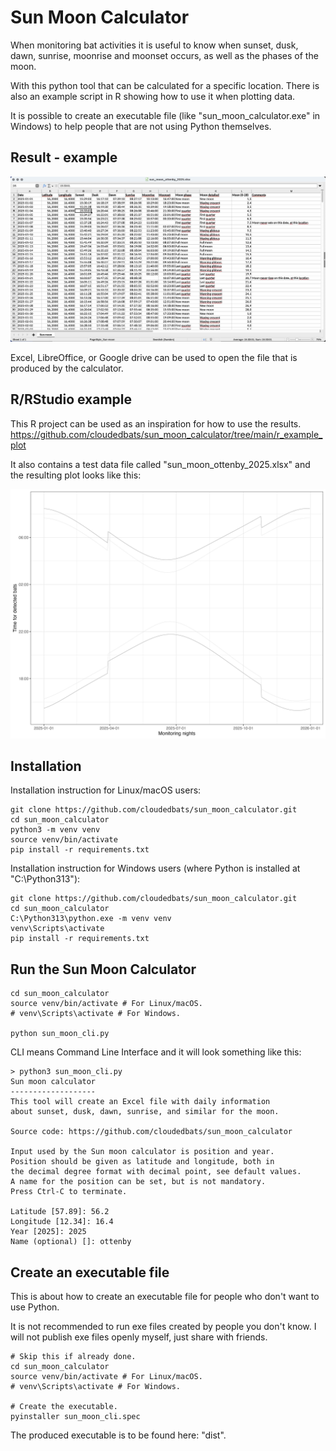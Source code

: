 # Sun Moon Calculator

When monitoring bat activities it is useful to know when
sunset, dusk, dawn, sunrise, moonrise and moonset occurs,
as well as the phases of the moon.

With this python tool that can be calculated for a specific location.
There is also an example script in R showing how to use it when plotting data.

It is possible to create an executable file
(like "sun_moon_calculator.exe" in Windows)
to help people that are not using Python themselves.

## Result - example

![Excel example - Ottenby 2025](images/sun_moon_ottenby_2025.jpg)

Excel, LibreOffice, or Google drive can be used to open the file
that is produced by the calculator.

## R/RStudio example

This R project can be used as an inspiration for how to use the results.
https://github.com/cloudedbats/sun_moon_calculator/tree/main/r_example_plot

It also contains a test data file called "sun_moon_ottenby_2025.xlsx"
and the resulting plot looks like this:

![Plot example - Ottenby 2025](r_example_plot/results/sun_ottenby_2025_plot.png)

## Installation

Installation instruction for Linux/macOS users:

    git clone https://github.com/cloudedbats/sun_moon_calculator.git
    cd sun_moon_calculator
    python3 -m venv venv
    source venv/bin/activate
    pip install -r requirements.txt

Installation instruction for Windows users
(where Python is installed at "C:\Python313\"):

    git clone https://github.com/cloudedbats/sun_moon_calculator.git
    cd sun_moon_calculator
    C:\Python313\python.exe -m venv venv
    venv\Scripts\activate
    pip install -r requirements.txt

## Run the Sun Moon Calculator

    cd sun_moon_calculator
    source venv/bin/activate # For Linux/macOS.
    # venv\Scripts\activate # For Windows.

    python sun_moon_cli.py

CLI means Command Line Interface and it will look something like this:

    > python3 sun_moon_cli.py
    Sun moon calculator
    -------------------
    This tool will create an Excel file with daily information 
    about sunset, dusk, dawn, sunrise, and similar for the moon.
    
    Source code: https://github.com/cloudedbats/sun_moon_calculator

    Input used by the Sun moon calculator is position and year.
    Position should be given as latitude and longitude, both in
    the decimal degree format with decimal point, see default values.
    A name for the position can be set, but is not mandatory.
    Press Ctrl-C to terminate.
    
    Latitude [57.89]: 56.2
    Longitude [12.34]: 16.4
    Year [2025]: 2025
    Name (optional) []: ottenby

## Create an executable file

This is about how to create an executable file for people who
don't want to use Python.

It is not recommended to run exe files created by people you don't know.
I will not publish exe files openly myself, just share with friends.

    # Skip this if already done.
    cd sun_moon_calculator
    source venv/bin/activate # For Linux/macOS.
    # venv\Scripts\activate # For Windows.

    # Create the executable.
    pyinstaller sun_moon_cli.spec

The produced executable is to be found here: "dist".
